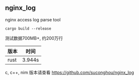 ## nginx_log

nginx access log parse tool

`cargo build --release`


测试数据700MB+, 约200万行

| 版本  | 时间  |
| ------ | ------   |
| rust   | 3.944s   |

c, c++, nim 版本请查看 https://github.com/suconghou/nginx_log




